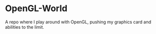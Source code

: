 OpenGL-World
============

A repo where I play around with OpenGL, pushing my graphics card and abilities to the limit.
